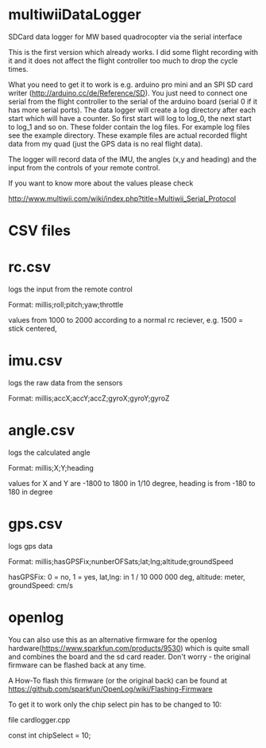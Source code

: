 multiwiiDataLogger
==================

SDCard data logger for MW based quadrocopter via the serial interface

This is the first version which already works. I did some flight recording with it and it does not affect the 
flight controller too much to drop the cycle times.

What you need to get it to work is e.g. arduino pro mini and an SPI SD card writer (http://arduino.cc/de/Reference/SD).
You just need to connect one serial from the flight controller to the serial of the arduino board (serial 0 if it has more serial ports).
The data logger will create a log directory after each start which will have a counter. So first start will log to log_0, the next start to log_1 and so on.
These folder contain the log files. For example log files see the example directory. These example files are actual recorded flight data from my quad (just the GPS data is no real flight data).

The logger will record data of the IMU, the angles (x,y and heading) and the input from the controls of your remote control. 

If you want to know more about the values please check 

http://www.multiwii.com/wiki/index.php?title=Multiwii_Serial_Protocol

CSV files
==================

rc.csv
===
logs the input from the remote control

Format:
millis;roll;pitch;yaw;throttle

values from 1000 to 2000 according to a normal rc reciever, e.g. 1500 = stick centered,

imu.csv
===
logs the raw data from the sensors

Format:
millis;accX;accY;accZ;gyroX;gyroY;gyroZ

angle.csv
===
logs the calculated angle

Format:
millis;X;Y;heading

values for X and Y are -1800 to 1800 in 1/10 degree, heading is from -180 to 180 in degree

gps.csv
===
logs gps data

Format:
millis;hasGPSFix;nunberOFSats;lat;lng;altitude;groundSpeed

hasGPSFix: 0 = no, 1 = yes, lat,lng: in 1 / 10 000 000 deg, altitude: meter, groundSpeed: cm/s

openlog
===
You can also use this as an alternative firmware for the openlog hardware(https://www.sparkfun.com/products/9530) which is quite small and combines the board and the sd card reader.
Don't worry - the original firmware can be flashed back at any time.

A How-To flash this firmware (or the original back) can be found at https://github.com/sparkfun/OpenLog/wiki/Flashing-Firmware

To get it to work only the chip select pin has to be changed to 10:

file cardlogger.cpp

const int chipSelect = 10;
